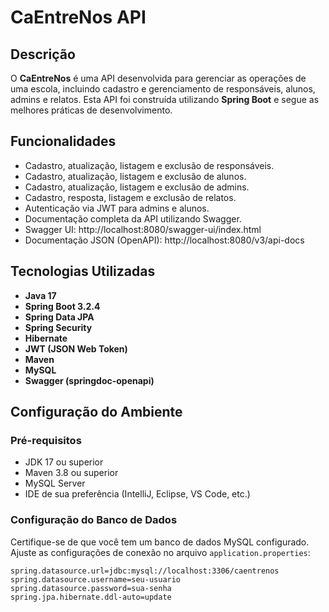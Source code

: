 # CaEntreNos API

## Descrição

O **CaEntreNos** é uma API desenvolvida para gerenciar as operações de uma escola, incluindo cadastro e gerenciamento de responsáveis, alunos, admins e relatos. Esta API foi construída utilizando **Spring Boot** e segue as melhores práticas de desenvolvimento.

## Funcionalidades

- Cadastro, atualização, listagem e exclusão de responsáveis.
- Cadastro, atualização, listagem e exclusão de alunos.
- Cadastro, atualização, listagem e exclusão de admins.
- Cadastro, resposta, listagem e exclusão de relatos.
- Autenticação via JWT para admins e alunos.
- Documentação completa da API utilizando Swagger.
- Swagger UI: http://localhost:8080/swagger-ui/index.html
- Documentação JSON (OpenAPI): http://localhost:8080/v3/api-docs

## Tecnologias Utilizadas

- **Java 17**
- **Spring Boot 3.2.4**
- **Spring Data JPA**
- **Spring Security**
- **Hibernate**
- **JWT (JSON Web Token)**
- **Maven**
- **MySQL**
- **Swagger (springdoc-openapi)**

## Configuração do Ambiente

### Pré-requisitos

- JDK 17 ou superior
- Maven 3.8 ou superior
- MySQL Server
- IDE de sua preferência (IntelliJ, Eclipse, VS Code, etc.)

### Configuração do Banco de Dados

Certifique-se de que você tem um banco de dados MySQL configurado. Ajuste as configurações de conexão no arquivo `application.properties`:

```properties
spring.datasource.url=jdbc:mysql://localhost:3306/caentrenos
spring.datasource.username=seu-usuario
spring.datasource.password=sua-senha
spring.jpa.hibernate.ddl-auto=update

